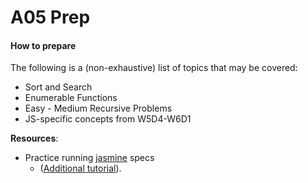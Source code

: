 # A05 Prep

#### How to prepare

The following is a (non-exhaustive) list of topics that may be covered:

+ Sort and Search
+ Enumerable Functions
+ Easy - Medium Recursive Problems
+ JS-specific concepts from W5D4-W6D1

**Resources**:

* Practice running [jasmine][jasmine-github] specs
  * ([Additional tutorial][jasmine-tutorial]).

[jasmine-tutorial]: http://evanhahn.com/how-do-i-jasmine/
[jasmine-github]: https://github.com/jasmine/jasmine
